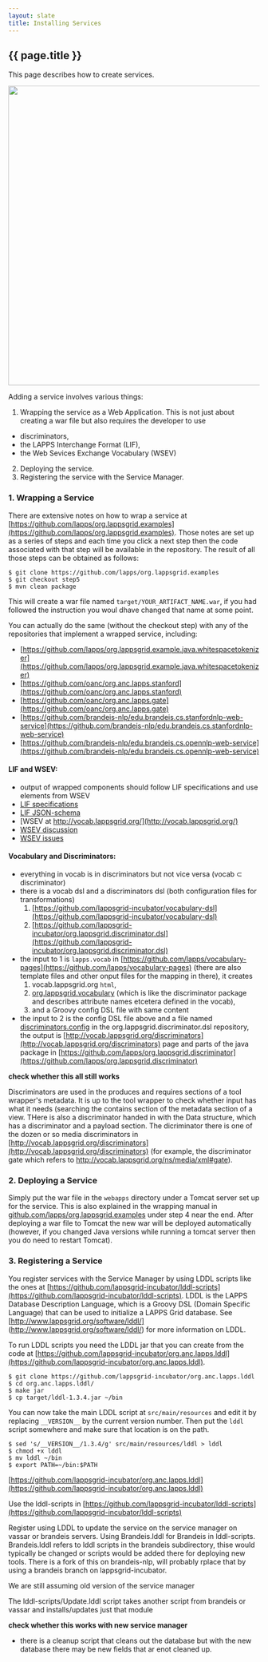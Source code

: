 ```yaml
---
layout: slate
title: Installing Services
---
```


## {{ page.title }}

This page describes how to create services.

<div class="image">
<img src="https://lapps.github.io/installation/images/lapps-services.png" width="600">
<div class="caption"></div>
</div>

Adding a service involves various things:

1. Wrapping the service as a Web Application. This is not just about creating a war file but also requires the developer to use
  - discriminators,
  - the LAPPS Interchange Format (LIF), 
  - the Web Sevices Exchange Vocabulary (WSEV)
2. Deploying the service.
3. Registering the service with the Service Manager.


### 1. Wrapping a Service

There are extensive notes on how to wrap a service at [https://github.com/lapps/org.lappsgrid.examples](https://github.com/lapps/org.lappsgrid.examples). Those notes are set up as a series of steps and each time you click a next step then the code associated with that step will be available in the repository. The result of all those steps can be obtained as follows:

```
$ git clone https://github.com/lapps/org.lappsgrid.examples
$ git checkout step5
$ mvn clean package
```

This will create a war file named `target/YOUR_ARTIFACT_NAME.war`, if you had followed the instruction you woul dhave changed that name at some point.

You can actually do the same (without the checkout step) with any of the repositories that implement a wrapped service, including:

- [https://github.com/lapps/org.lappsgrid.example.java.whitespacetokenizer](https://github.com/lapps/org.lappsgrid.example.java.whitespacetokenizer)
- [https://github.com/oanc/org.anc.lapps.stanford](https://github.com/oanc/org.anc.lapps.stanford)
- [https://github.com/oanc/org.anc.lapps.gate](https://github.com/oanc/org.anc.lapps.gate)
- [https://github.com/brandeis-nlp/edu.brandeis.cs.stanfordnlp-web-service](https://github.com/brandeis-nlp/edu.brandeis.cs.stanfordnlp-web-service)
- [https://github.com/brandeis-nlp/edu.brandeis.cs.opennlp-web-service](https://github.com/brandeis-nlp/edu.brandeis.cs.opennlp-web-service)


#### LIF and WSEV:

- output of wrapped components should follow LIF specifications and use elements from WSEV
- [LIF specifications](interchange/index.html)
- [LIF JSON-schema](schema/lif-schema.json)
- [WSEV at http://vocab.lappsgrid.org/](http://vocab.lappsgrid.org/)
- [WSEV discussion](http://wiki.lappsgrid.org/vocabulary/current_issues.html)
- [WSEV issues](https://github.com/lapps/vocabulary-pages/issues)

#### Vocabulary and Discriminators:

- everything in vocab is in discriminators but not vice versa (vocab ⊂ discriminator)
- there is a vocab dsl and a discriminators dsl (both configuration files for transformations)
  1. [https://github.com/lappsgrid-incubator/vocabulary-dsl](https://github.com/lappsgrid-incubator/vocabulary-dsl)
  2. [https://github.com/lappsgrid-incubator/org.lappsgrid.discriminator.dsl](https://github.com/lappsgrid-incubator/org.lappsgrid.discriminator.dsl)
- the input to 1 is `lapps.vocab` in [https://github.com/lapps/vocabulary-pages](https://github.com/lapps/vocabulary-pages) (there are also template files and other onput files for the mapping in there), it creates 
  1. vocab.lappsgrid.org `html`, 
  1. [org.lappsgrid.vocabulary](https://github.com/lapps/org.lappsgrid.vocabulary) (which is like the discriminator package and describes attribute names etcetera defined in the vocab), 
  1. and a Groovy config DSL file with same content
- the input to 2 is the config DSL file above and a file named [discriminators.config](https://github.com/lappsgrid-incubator/org.lappsgrid.discriminator.dsl/blob/master/src/main/resources/discriminators.config) in the org.lappsgrid.discriminator.dsl repository, the output is [http://vocab.lappsgrid.org/discriminators](http://vocab.lappsgrid.org/discriminators) page and parts of the java package in [https://github.com/lapps/org.lappsgrid.discriminator](https://github.com/lapps/org.lappsgrid.discriminator)

**check whether this all still works**

Discriminators are used in the produces and requires sections of a tool wrapper's metadata. It is up to the tool wrapper to check whether input has what it needs (searching the contains section of the metadata section of a view. THere is also a discriminator handed in with the Data structure, which has a discriminator and a payload section. The dicriminator there is one of the dozen or so media discriminators in [http://vocab.lappsgrid.org/discriminators](http://vocab.lappsgrid.org/discriminators) (for example, the discriminator gate	which refers to http://vocab.lappsgrid.org/ns/media/xml#gate).


### 2. Deploying a Service

Simply put the war file in the `webapps` directory under a Tomcat server set up for the service. This is also explained in the wrapping manual in [github.com/lapps/org.lappsgrid.examples](https://github.com/lapps/org.lappsgrid.examples) under step 4 near the end. After deploying a war file to Tomcat the new war will be deployed automatically (however, if you changed Java versions while running a tomcat server then you do need to restart Tomcat).


### 3. Registering a Service

You register services with the Service Manager by using LDDL scripts like the ones at [https://github.com/lappsgrid-incubator/lddl-scripts](https://github.com/lappsgrid-incubator/lddl-scripts). LDDL is the LAPPS Database Description Language, which is a Groovy DSL (Domain Specific Language) that can be used to initialize a LAPPS Grid database. See [http://www.lappsgrid.org/software/lddl/] (http://www.lappsgrid.org/software/lddl/) for more information on LDDL.

To run LDDL scripts you need the LDDL jar that you can create from the code at [https://github.com/lappsgrid-incubator/org.anc.lapps.lddl](https://github.com/lappsgrid-incubator/org.anc.lapps.lddl).

```
$ git clone https://github.com/lappsgrid-incubator/org.anc.lapps.lddl
$ cd org.anc.lapps.lddl/
$ make jar
$ cp target/lddl-1.3.4.jar ~/bin
```

You can now take the main LDDL script at `src/main/resources` and edit it by replacing `__VERSION__` by the current version number. Then put the `lddl` script somewhere and make sure that location is on the path.

```
$ sed 's/__VERSION__/1.3.4/g' src/main/resources/lddl > lddl
$ chmod +x lddl
$ mv lddl ~/bin
$ export PATH=~/bin:$PATH
```

[https://github.com/lappsgrid-incubator/org.anc.lapps.lddl](https://github.com/lappsgrid-incubator/org.anc.lapps.lddl)

Use the lddl-scripts in [https://github.com/lappsgrid-incubator/lddl-scripts](https://github.com/lappsgrid-incubator/lddl-scripts)

Register using LDDL to update the service on the service manager on vassar or brandeis servers. Using Brandeis.lddl for Brandeis in lddl-scripts. Brandeis.lddl refers to lddl scripts in the brandeis subdirectory, thise would typically be changed or scripts would be added there for deploying new tools. There is a fork of this on brandeis-nlp, will probably rplace that by using a brandeis branch on lappsgrid-incubator.

We are still assuming old version of the service manager

The lddl-scripts/Update.lddl script takes another script from brandeis or vassar and installs/updates just that module

**check whether this works with new service manager**

- there is a cleanup script that cleans out the database but with the new database there may be new fields that ar enot cleaned up.
